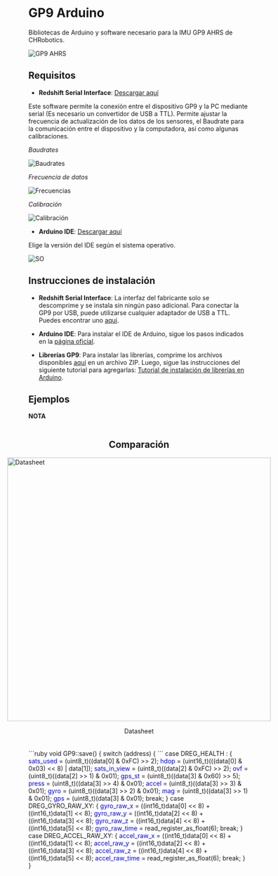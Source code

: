 # GP9 Arduino
Bibliotecas de Arduino y software necesario para la IMU GP9 AHRS de CHRobotics.

![GP9 AHRS](https://github.com/Frunk98/GP9_Arduino/blob/main/Imagenes/gp9.png)

## Requisitos  
- **Redshift Serial Interface**: [Descargar aquí](https://www.pololu.com/file/0J1934/SerialInterface_V3-1-5_8-08-2018.zip)

Este software permite la conexión entre el dispositivo GP9 y la PC mediante serial (Es necesario un convertidor de USB a TTL). Permite ajustar la frecuencia de actualización de los datos de los sensores, el Baudrate para la comunicación entre el dispositivo y la computadora, así como algunas calibraciones.

*Baudrates*

![Baudrates](https://github.com/Frunk98/GP9_Arduino/blob/main/Imagenes/rs2.png)

*Frecuencia de datos*

![Frecuencias](https://github.com/Frunk98/GP9_Arduino/blob/main/Imagenes/FR.png)

*Calibración*

![Calibración](https://github.com/Frunk98/GP9_Arduino/blob/main/Imagenes/cal.png)

- **Arduino IDE**: [Descargar aquí](https://github.com/Frunk98/GP9_Arduino/blob/main/FR.png)

Elige la versión del IDE según el sistema operativo.

![SO](https://github.com/Frunk98/GP9_Arduino/blob/main/Imagenes/ard.png)

## Instrucciones de instalación

- **Redshift Serial Interface**: La interfaz del fabricante solo se descomprime y se instala sin ningún paso adicional. Para conectar la GP9 por USB, puede utilizarse cualquier adaptador de USB a TTL. Puedes encontrar uno [aquí](https://a.co/d/9Ex6gT6).

- **Arduino IDE**: Para instalar el IDE de Arduino, sigue los pasos indicados en la [página oficial](https://www.arduino.cc/en/software).

- **Librerías GP9**: Para instalar las librerías, comprime los archivos disponibles [aquí](https://github.com/Frunk98/GP9_Arduino/tree/main/GP9-modificados) en un archivo ZIP. Luego, sigue las instrucciones del siguiente tutorial para agregarlas: [Tutorial de instalación de librerías en Arduino](https://www.youtube.com/watch?v=CK1THPvw77M&t=343s).

## Ejemplos

__**NOTA**__

<div style="display: flex; flex-direction: column; align-items: center;">
    <h2>Comparación</h2>
    <!-- Primera imagen con pie de imagen -->
    <div style="margin-bottom: 20px;">
        <img src="https://github.com/Frunk98/GP9_Arduino/blob/main/Imagenes/datas.png" alt="Datasheet" style="width: 600px;" />
        <p style="text-align: center;">Datasheet</p>
    </div>
</div>
```ruby
void GP9::save() {
  switch (address) {
```
    case DREG_HEALTH :
        {
          <span style="color: blue;">sats_used</span> = (uint8_t)((data[0] & 0xFC) >> 2);
          <span style="color: blue;">hdop</span> = (uint16_t)(((data[0] & 0x03) << 8) | data[1]);
          <span style="color: blue;">sats_in_view</span> = (uint8_t)((data[2] & 0xFC) >> 2);
          <span style="color: blue;">ovf</span> = (uint8_t)((data[2] >> 1) & 0x01);
          <span style="color: blue;">gps_st</span> = (uint8_t)((data[3] & 0x60) >> 5);
          <span style="color: blue;">press</span> = (uint8_t)((data[3] >> 4) & 0x01);
          <span style="color: blue;">accel</span> = (uint8_t)((data[3] >> 3) & 0x01);
          <span style="color: blue;">gyro</span> = (uint8_t)((data[3] >> 2) & 0x01);
          <span style="color: blue;">mag</span> = (uint8_t)((data[3] >> 1) & 0x01);
          <span style="color: blue;">gps</span> = (uint8_t)(data[3] & 0x01);
        break;  
    }
        case DREG_GYRO_RAW_XY:
        {
          <span style="color: blue;">gyro_raw_x</span> = ((int16_t)data[0] << 8) + ((int16_t)data[1] << 8);
          <span style="color: blue;">gyro_raw_y</span> = ((int16_t)data[2] << 8) + ((int16_t)data[3] << 8);
          <span style="color: blue;">gyro_raw_z</span> = ((int16_t)data[4] << 8) + ((int16_t)data[5] << 8);
          <span style="color: blue;">gyro_raw_time</span> = read_register_as_float(6);
            break;
        }
        case DREG_ACCEL_RAW_XY:
        {
              <span style="color: blue;">accel_raw_x</span> = ((int16_t)data[0] << 8) + ((int16_t)data[1] << 8);
              <span style="color: blue;">accel_raw_y</span> = ((int16_t)data[2] << 8) + ((int16_t)data[3] << 8);
              <span style="color: blue;">accel_raw_z</span> = ((int16_t)data[4] << 8) + ((int16_t)data[5] << 8);
          <span style="color: blue;">accel_raw_time</span> = read_register_as_float(6);
            break;
        }
    }
